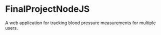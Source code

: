 # FinalProjectNodeJS
A web application for tracking blood pressure measurements for multiple users.
